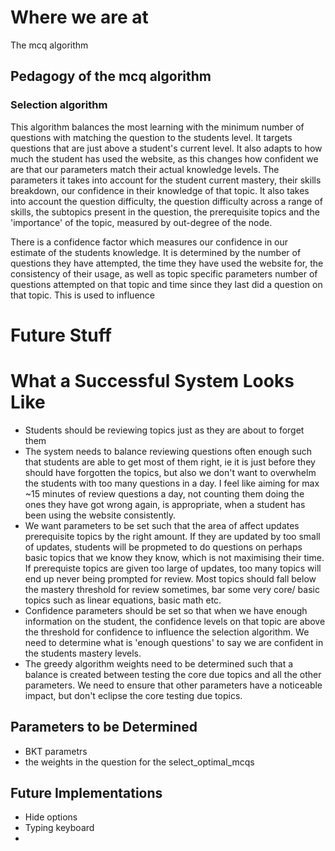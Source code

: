 # Where we are at
The mcq algorithm
## Pedagogy of the mcq algorithm
### Selection algorithm
This algorithm balances the most learning with the minimum number of questions with matching the question to the students level. It targets questions that are just above a student's current level. It also adapts to how much the student has used the website, as this changes how confident we are that our parameters match their actual knowledge levels. The parameters it takes into account for the student current mastery, their skills breakdown, our confidence in their knowledge of that topic. It also takes into account the question difficulty, the question difficulty across a range of skills, the subtopics present in the question, the prerequisite topics and the 'importance' of the topic, measured by out-degree of the node.

There is a confidence factor  which measures our confidence in our estimate of the students knowledge. It is determined by the number of questions they have attempted, the time they have used the website for, the consistency of their usage, as well as topic specific parameters number of questions attempted on that topic and time since they last did a question on that topic. This is used to influence




# Future Stuff
# What a Successful System Looks Like
- Students should be reviewing topics just as they are about to forget them
- The system needs to balance reviewing questions often enough such that students are able to get most of them right, ie it is just before they should have forgotten the topics, but also we don't want to overwhelm the students with too many questions in a day. I feel like aiming for max ~15 minutes of review questions a day, not counting them doing the ones they have got wrong again, is appropriate, when a student has been using the website consistently.
- We want parameters to be set such that the area of affect updates prerequisite topics by the right amount. If they are updated by too small of updates, students will be propmeted to do questions on perhaps basic topics that we know they know, which is not maximising their time. If prerequiste topics are given too large of updates, too many topics will end up never being prompted for review. Most topics should fall below the mastery threshold for review sometimes, bar some very core/ basic topics such as linear equations, basic math etc.
- Confidence parameters should be set so that when we have enough information on the student, the confidence levels on that topic are above the threshold for confidence to influence the selection algorithm. We need to determine what is 'enough questions' to say we are confident in the students mastery levels.
- The greedy algorithm weights need to be determined such that a balance is created between testing the core due topics and all the other parameters. We need to ensure that other parameters have a noticeable impact, but don't eclipse the core testing due topics.


## Parameters to be Determined
- BKT parametrs
- the weights in the question for the select_optimal_mcqs
## Future Implementations
- Hide options
- Typing keyboard
-
